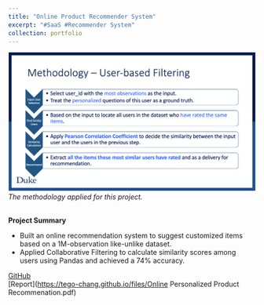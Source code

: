 ```yaml
---
title: "Online Product Recommender System"
excerpt: "#SaaS #Recommender System"
collection: portfolio
---
```


![Online Recommender System](/images/recommederSF.png)<br/>
*The methodology applied for this project.*<br/><br/>

**Project Summary**
* Built an online recommendation system to suggest customized items based on a 1M-observation like-unlike dataset.
* Applied Collaborative Filtering to calculate similarity scores among users using Pandas and achieved a 74% accuracy.

[GitHub](https://github.com/Tego-Chang/Online-Personalized-Product-Recommendation)<br/>
[Report](https://tego-chang.github.io/files/Online Personalized Product Recommenation.pdf)

